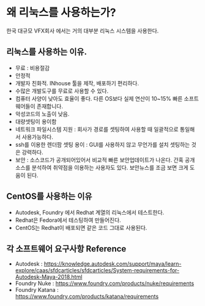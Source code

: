 # 왜 리눅스를 사용하는가?
한국 대규모 VFX회사 에서는 거의 대부분 리눅스 시스템을 사용한다.

## 리눅스를 사용하는 이유.

- 무료 : 비용절감
- 안정적
- 개발자 친화적. INhouse 툴을 제작, 배포하기 편리하다.
- 수많은 개발도구를 무료로 사용할 수 있다.
- 컴퓨터 사양이 낮아도 효율이 좋다. 다른 OS보다 실제 연산이 10~15% 빠른 소프트웨어들이 존재합니다.
- 악성코드의 노출이 낮음.
- 대량셋팅이 용이함
- 네트워크 파일시스템 지원 : 회사가 경로를 셋팅하여 사용할 때 일괄적으로 통일해서 사용가능하다.
- ssh를 이용한 렌더팜 셋팅 용이 : GUI를 사용하지 않고 무언가를 설치 셋팅하는 것은 강력하다.
- 보안 : 소스코드가 공개되어있어서 비교적 빠른 보안업데이트가 나온다. 간혹 공개 소스를 분석하여 취약점을 이용하는 사용자도 있다. 보안뉴스를 조금 보면 크게 도움이 된다.

## CentOS를 사용하는 이유
- Autodesk, Foundry 에서 Redhat 계열의 리눅스에서 테스트한다.
- Redhat은 Fedora에서 테스팅하여 만들어진다.
- CentOS는 Redhat이 배포되면 같은 코드 그대로 사용된다.

## 각 소프트웨어 요구사항 Reference
- Autodesk : https://knowledge.autodesk.com/support/maya/learn-explore/caas/sfdcarticles/sfdcarticles/System-requirements-for-Autodesk-Maya-2018.html
- Foundry Nuke : https://www.foundry.com/products/nuke/requirements
- Foundry Katana : https://www.foundry.com/products/katana/requirements